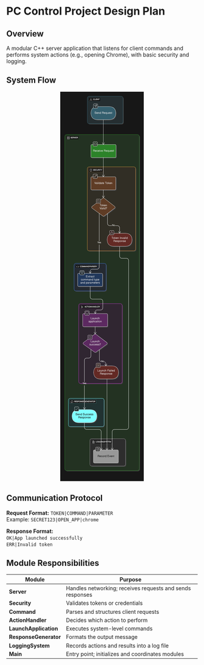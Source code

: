 # PC Control Project Design Plan

## Overview
A modular C++ server application that listens for client commands and performs system actions (e.g., opening Chrome), with basic security and logging.

## System Flow
<p align="center">
  <img src="/SystemFlow.png" alt="System-Flow Diagram" style="max-width:100%; height:auto;">
</p>


## Communication Protocol
**Request Format:**
`TOKEN|COMMAND|PARAMETER`  
Example: `SECRET123|OPEN_APP|chrome`

**Response Format:**  
`OK|App launched successfully`  
`ERR|Invalid token`

## Module Responsibilities

|         Module        |       Purpose       |
|-----------------------|---------------------|
| **Server**            | Handles networking; receives requests and sends responses |
| **Security**          | Validates tokens or credentials |
| **Command**           | Parses and structures client requests |
| **ActionHandler**     | Decides which action to perform |
| **LaunchApplication** | Executes system-level commands |
| **ResponseGenerator** | Formats the output message |
| **LoggingSystem**     | Records actions and results into a log file |
| **Main**              | Entry point; initializes and coordinates modules |

